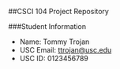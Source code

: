 ##CSCI 104 Project Repository

###Student Information
  + Name: Tommy Trojan
  + USC Email: ttrojan@usc.edu
  + USC ID: 0123456789

